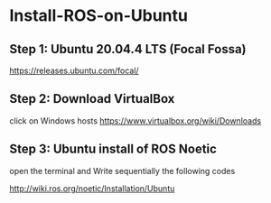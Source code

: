 # Install-ROS-on-Ubuntu

## Step 1: Ubuntu 20.04.4 LTS (Focal Fossa)
https://releases.ubuntu.com/focal/

## Step 2: Download VirtualBox
click on Windows hosts
https://www.virtualbox.org/wiki/Downloads

## Step 3: Ubuntu install of ROS Noetic
open the terminal and Write sequentially the following codes

http://wiki.ros.org/noetic/Installation/Ubuntu
